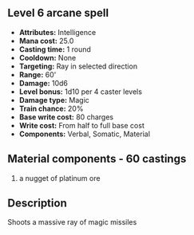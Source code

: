 ## Level 6 arcane spell

- **Attributes:** Intelligence
- **Mana cost:** 25.0
- **Casting time:** 1 round
- **Cooldown:** None
- **Targeting:** Ray in selected direction
- **Range:** 60'
- **Damage:** 10d6
- **Level bonus:** 1d10 per 4 caster levels
- **Damage type:** Magic
- **Train chance:** 20%
- **Base write cost:** 80 charges
- **Write cost:** From half to full base cost
- **Components:** Verbal, Somatic, Material

## Material components - 60 castings

1. a nugget of platinum ore

## Description

Shoots a massive ray of magic missiles
